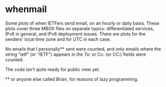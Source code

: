 # whenmail

Some plots of when IETFers send email, on an hourly or daily basis. These plots cover three MBOX files on separate topics: differentiated services, IPv6 in general, and IPv6 deployment issues. There are plots for the senders' local time zone and for UTC in each case.

No emails that I personally** sent were counted, and only emails where the string "ietf" (or "IETF") appears in the To: or Cc: (or CC:) fields were counted.

The code isn't quite ready for public view yet.

** or anyone else called Brian, for reasons of lazy programming.